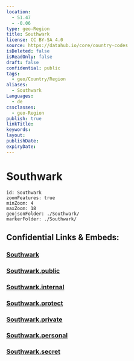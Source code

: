 ```yaml
---
location:
  - 51.47
  - -0.06
type: geo-Region
title: Southwark
license: CC BY-SA 4.0
source: https://datahub.io/core/country-codes
isDeleted: false
isReadOnly: false
draft: false
confidential: public
tags:
  - geo/Country/Region
aliases:
  - Southwark
Languages:
  - de
cssclasses:
  - geo-Region
publish: true
linkTitle:
keywords:
layout:
publishDate:
expiryDate:
---
```


# Southwark

```leaflet
id: Southwark
zoomFeatures: true 
minZoom: 4 
maxZoom: 18
geojsonFolder: ./Southwark/
markerFolder: ./Southwark/
```


## Confidential Links & Embeds: 

### [Southwark](/_Standards/Earth/Continent/Europe/Europe~North/UK/England/Regions~England/London,Greater/cities~GreaterLondon/Southwark.md) 

### [Southwark.public](/_public/Earth/Continent/Europe/Europe~North/UK/England/Regions~England/London,Greater/cities~GreaterLondon/Southwark.public.md) 

### [Southwark.internal](/_internal/Earth/Continent/Europe/Europe~North/UK/England/Regions~England/London,Greater/cities~GreaterLondon/Southwark.internal.md) 

### [Southwark.protect](/_protect/Earth/Continent/Europe/Europe~North/UK/England/Regions~England/London,Greater/cities~GreaterLondon/Southwark.protect.md) 

### [Southwark.private](/_private/Earth/Continent/Europe/Europe~North/UK/England/Regions~England/London,Greater/cities~GreaterLondon/Southwark.private.md) 

### [Southwark.personal](/_personal/Earth/Continent/Europe/Europe~North/UK/England/Regions~England/London,Greater/cities~GreaterLondon/Southwark.personal.md) 

### [Southwark.secret](/_secret/Earth/Continent/Europe/Europe~North/UK/England/Regions~England/London,Greater/cities~GreaterLondon/Southwark.secret.md)

